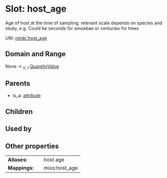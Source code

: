 
# Slot: host_age


Age of host at the time of sampling; relevant scale depends on species and study, e.g. Could be seconds for amoebae or centuries for trees

URI: [nmdc:host_age](https://microbiomedata/meta/host_age)


## Domain and Range

None &#8594;  <sub>0..1</sub> [QuantityValue](QuantityValue.md)

## Parents

 *  is_a: [attribute](attribute.md)

## Children


## Used by


## Other properties

|  |  |  |
| --- | --- | --- |
| **Aliases:** | | host age |
| **Mappings:** | | mixs:host_age |

